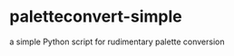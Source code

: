 paletteconvert-simple
=====================

a simple Python script for rudimentary palette conversion
